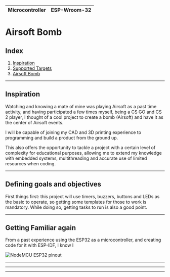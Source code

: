 | Microcontroller | ESP-Wroom-32 |
| --------------- | ------------ |

# Airsoft Bomb

## Index

1. [Inspiration](#inspiration)
2. [Supported Targets](#supported-targets)
3. [Airsoft Bomb](#airsoft-bomb)

---

## Inspiration

Watching and knowing a mate of mine was playing Airsoft as a past time activity, and having participated a few times myself, being a CS GO and CS 2 player, I thought of a cool project to create a bomb (Airsoft) and have it as the center of Airsoft events.

I will be capable of joining my CAD and 3D printing experience to programming and build a product from the ground up.

This also offers the opportunity to tackle a project with a certain level of complexity for educational purposes, allowing me to extend my knowledge with embedded systems, multithreading and accurate use of limited resources when coding.

---

## Defining goals and objectives

First things first: this project will use timers, buzzers, buttons and LEDs as the basic to operate, so getting some templates for those to work is mandatory. While doing so, getting tasks to run is also a good point.

---

## Getting Familiar again

From a past experience using the ESP32 as a microcontroller, and creating code for it with ESP-IDF, I know I

![NodeMCU ESP32 pinout](https://www.google.com/url?sa=i&url=https%3A%2F%2Fwww.instructables.com%2FESP32-Internal-Details-and-Pinout%2F&psig=AOvVaw1wFCY6qIgE8HKRVq_NJquY&ust=1709749355577000&source=images&cd=vfe&opi=89978449&ved=0CBIQjRxqFwoTCJDsjOre3YQDFQAAAAAdAAAAABAX)

---


---



---
